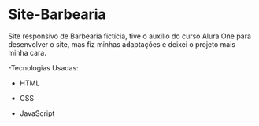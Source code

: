 # Site-Barbearia
Site responsivo de Barbearia fictícia, tive o auxilio do curso Alura One para desenvolver o site, mas fiz minhas adaptações e deixei o projeto mais minha cara.

-Tecnologias Usadas:

- HTML

- CSS

- JavaScript

